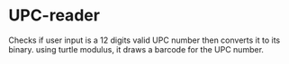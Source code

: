 # UPC-reader
Checks if user input is a 12 digits valid UPC number then converts it to its binary.
using turtle modulus, it draws a barcode for the UPC number.
